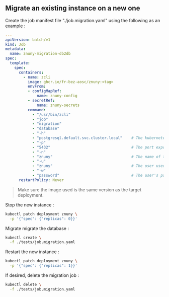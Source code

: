 ## Migrate an existing instance on a new one

Create the job manifest file "./job.migration.yaml" using the following as an example :

```yaml
---
apiVersion: batch/v1
kind: Job
metadata:
  name: znuny-migration-db2db
spec:
  template:
    spec:
      containers:
        - name: zcli
          image: ghcr.io/fr-bez-aosc/znuny:<tag>
          envFrom:
          - configMapRef:
              name: znuny-config
          - secretRef:
              name: znuny-secrets
          command:
            - "/usr/bin/zcli"
            - "job"
            - "migration"
            - "database"
            - "-h"
            - "postgresql.default.svc.cluster.local"    # The kubernetes domain of the remote database
            - "-p"
            - "5432"                                    # The port exposed by the kubernetes service
            - "-n"
            - "znuny"                                   # The name of the remote database
            - "-u"
            - "znuny"                                   # The user used for the remote connection
            - "-w"
            - "password"                                # The user's password used for the remote connection
      restartPolicy: Never
```

> Make sure the image used is the same version as the target deployment.

Stop the new instance :

```bash
kubectl patch deployment znuny \
  -p '{"spec": {"replicas": 0}}'
```

Migrate migrate the database :

```bash
kubectl create \
  -f ./tests/job.migration.yaml
```

Restart the new instance :

```bash
kubectl patch deployment znuny \
  -p '{"spec": {"replicas": 1}}'
```

If desired, delete the migration job :

```bash
kubectl delete \
  -f ./tests/job.migration.yaml
```

